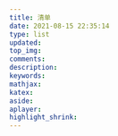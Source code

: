 ```yaml
---
title: 清单
date: 2021-08-15 22:35:14
type: list
updated:
top_img:
comments:
description:
keywords:
mathjax:
katex:
aside:
aplayer:
highlight_shrink:
---
```

